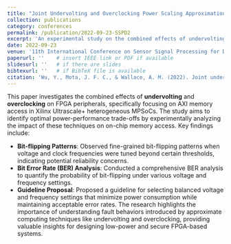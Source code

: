 ```yaml
---
title: "Joint Undervolting and Overclocking Power Scaling Approximation on FPGAs"
collection: publications
category: conferences
permalink: /publication/2022-09-23-SSPD2
excerpt: 'An experimental study on the combined effects of undervolting and overclocking on FPGA peripherals, focusing on AXI memory access in Xilinx Ultrascale+ MPSoCs, to identify optimal power-performance trade-offs.'
date: 2022‑09‑23
venue: '11th International Conference on Sensor Signal Processing for Defence (SSPD 2022)'
paperurl: ''    # insert IEEE link or PDF if available
slidesurl: ''   # if there are slides
bibtexurl: ''   # if BibTeX file is available
citation: 'Wu, Y., Mota, J. F. C., & Wallace, A. M. (2022). Joint undervolting and overclocking power scaling approximation on FPGAs. In *Proceedings of the 11th International Conference on Sensor Signal Processing for Defence (SSPD 2022)*. IEEE. https://doi.org/10.1109/SSPD54131.2022.9896229.'
---
```


This paper investigates the combined effects of **undervolting** and **overclocking** on FPGA peripherals, specifically focusing on AXI memory access in Xilinx Ultrascale+ heterogeneous MPSoCs. The study aims to identify optimal power-performance trade-offs by experimentally analyzing the impact of these techniques on on-chip memory access.
Key findings include:
- **Bit-flipping Patterns**: Observed fine-grained bit-flipping patterns when voltage and clock frequencies were tuned beyond certain thresholds, indicating potential reliability concerns.
- **Bit Error Rate (BER) Analysis**: Conducted a comprehensive BER analysis to quantify the probability of bit-flipping under various voltage and frequency settings.
- **Guideline Proposal**: Proposed a guideline for selecting balanced voltage and frequency settings that minimize power consumption while maintaining acceptable error rates.
The research highlights the importance of understanding fault behaviors introduced by approximate computing techniques like undervolting and overclocking, providing valuable insights for designing low-power and secure FPGA-based systems.

